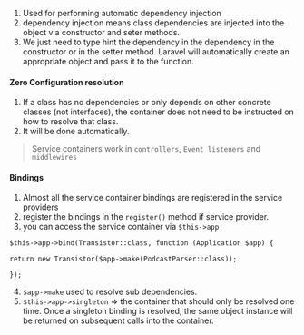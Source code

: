 1. Used for performing automatic dependency injection
2. dependency injection means class dependencies are injected into the object via constructor and seter methods.
3. We just need to type hint the dependency in the dependency in the constructor or in the setter method. Laravel will automatically create an appropriate object and pass it to the function.

#### Zero Configuration resolution
1. If a class has no dependencies or only depends on other concrete classes (not interfaces), the container does not need to be instructed on how to resolve that class.
2. It will be done automatically.

> Service containers work in `controllers`, `Event listeners` and `middlewires`

#### Bindings
1. Almost all the service container bindings are registered in the service providers
2. register the bindings in the `register()` method if service provider.
3. you can access the service container via `$this->app` 

```
$this->app->bind(Transistor::class, function (Application $app) {

return new Transistor($app->make(PodcastParser::class));

});
```
4. `$app->make` used to resolve sub dependencies.
5. `$this->app->singleton` => the container that should only be resolved one time. Once a singleton binding is resolved, the same object instance will be returned on subsequent calls into the container.
